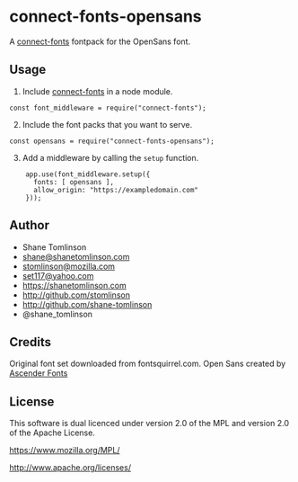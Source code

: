 # connect-fonts-opensans

A [connect-fonts](https://github.com/shane-tomlinson/connect-fonts) fontpack for the OpenSans font.

## Usage

1. Include [connect-fonts](https://github.com/shane-tomlinson/connect-fonts) in a node module.
```
const font_middleware = require("connect-fonts");
```

2. Include the font packs that you want to serve.
```
const opensans = require("connect-fonts-opensans");
```

3. Add a middleware by calling the `setup` function.
```
    app.use(font_middleware.setup({
      fonts: [ opensans ],
      allow_origin: "https://exampledomain.com"
    }));
```


## Author
* Shane Tomlinson
* shane@shanetomlinson.com
* stomlinson@mozilla.com
* set117@yahoo.com
* https://shanetomlinson.com
* http://github.com/stomlinson
* http://github.com/shane-tomlinson
* @shane_tomlinson

## Credits

Original font set downloaded from fontsquirrel.com. Open Sans created by [Ascender Fonts](http://www.ascenderfonts.com/)

## License

This software is dual licenced under version 2.0 of the MPL and version 2.0 of
the Apache License.

  https://www.mozilla.org/MPL/

  http://www.apache.org/licenses/


